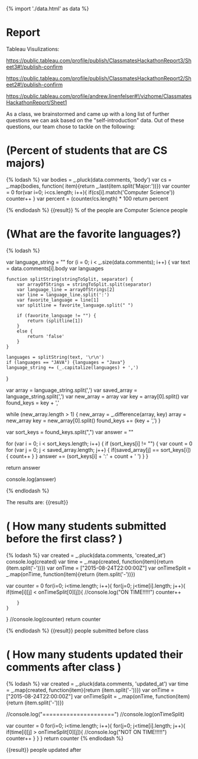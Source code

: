 {% import './data.html' as data %}

# Report

Tableau Visulizations: 

https://public.tableau.com/profile/publish/ClassmatesHackathonReport3/Sheet3#!/publish-confirm

https://public.tableau.com/profile/publish/ClassmatesHackathonReport2/Sheet2#!/publish-confirm

https://public.tableau.com/profile/andrew.linenfelser#!/vizhome/ClassmatesHackathonReport/Sheet1



As a class, we brainstormed and came up with a long list of further questions we can ask based
on the "self-introduction" data. Out of these questions, our team chose to tackle on
the following:

# (Percent of students that are CS majors)

{% lodash %}
var bodies = _.pluck(data.comments, 'body')
var cs = _.map(bodies, function( item){return _.last(item.split('Major:'))})
var counter = 0
for(var i=0; i<cs.length; i++){
	if(cs[i].match('Computer Science'))
		counter++
}
var percent = (counter/cs.length) * 100
return percent

{% endlodash %}
{{result}} % of the people are Computer Science people


# (What are the favorite languages?)

{% lodash %}

var language_string = ""
for (i = 0; i < _.size(data.comments); i++) {
    var text = data.comments[i].body
    var languages

    function splitString(stringToSplit, separator) {
        var arrayOfStrings = stringToSplit.split(separator)
        var language_line = arrayOfStrings[2]
        var line = language_line.split(':')
        var favorite_language = line[1]
        var splitline = favorite_language.split(" ")

        if (favorite_language != "") {
            return (splitline[1])
        }
        else {
            return 'false'
        }
    }

    languages = splitString(text, '\r\n')
    if (languages == "JAVA") {languages = "Java"}
    language_string += (_.capitalize(languages) + ',')
}

var array = language_string.split(',')
var saved_array = language_string.split(',')
var new_array = array
var key = array[0].split()
var found_keys = key + ','

while (new_array.length > 1) {
    new_array = _.difference(array, key)
    array = new_array
    key = new_array[0].split()
    found_keys += (key + ',')
}

var sort_keys = found_keys.split(",")
var answer = ""

for (var i = 0; i < sort_keys.length; i++) {
    if (sort_keys[i] != "") {
    var count = 0
        for (var j = 0; j < saved_array.length; j++) {
            if(saved_array[j] == sort_keys[i]) { count++ }
        }
        answer += (sort_keys[i] + ':' + count + ' ')
    }
}

return answer


console.log(answer)



{% endlodash %}

The results are: {{result}}

# ( How many students submitted before the first class? ) 


{% lodash %}
var created = _.pluck(data.comments, 'created_at')
console.log(created)
var time = _.map(created, function(item){return (item.split('-'))})
var onTime = ["2015-08-24T22:00:00Z"]
var onTimeSplit = _.map(onTime, function(item){return (item.split('-'))})

var counter = 0
for(i=0; i<time.length; i++){
	for(j=0; j<time[i].length; j++){
		if(time[i][j] < onTimeSplit[0][j]){
			//console.log("ON TIME!!!!!")
			counter++
			
		}
	}
}
//console.log(counter)
return counter

{% endlodash %}
{{result}} people submitted before class

# ( How many students updated their comments after class )

{% lodash %}
var created = _.pluck(data.comments, 'updated_at')
var time = _.map(created, function(item){return (item.split('-'))})
var onTime = ["2015-08-24T22:00:00Z"]
var onTimeSplit = _.map(onTime, function(item){return (item.split('-'))})

//console.log("=====================")
//console.log(onTimeSplit)

var counter = 0
for(i=0; i<time.length; i++){
	for(j=0; j<time[i].length; j++){
		if(time[i][j] > onTimeSplit[0][j]){
			//console.log("NOT ON TIME!!!!!")
			counter++
		}
	}
}
return counter
{% endlodash %}

{{result}} people updated after
